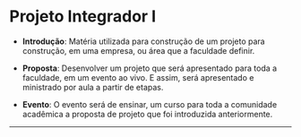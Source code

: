 # Projeto Integrador I

- **Introdução**: Matéria utilizada para construção de um projeto para construção, em uma empresa, ou área que a faculdade definir.

- **Proposta**: Desenvolver um projeto que será apresentado para toda a faculdade, em um evento ao vivo. E assim, será apresentado e ministrado por aula a partir de etapas.

- **Evento**: O evento será de ensinar, um curso para toda a comunidade acadêmica a proposta de projeto que foi introduzida anteriormente.


---
